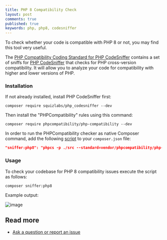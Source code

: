 ```yaml
---
title: PHP 8 Compatibility Check
layout: post
comments: true
published: true
keywords: php, php8, codesniffer
---
```


To check whether your code is compatible with PHP 8 or not, you may find this tool very useful.

The [PHP Compatibility Coding Standard for PHP CodeSniffer](https://github.com/PHPCompatibility/PHPCompatibility)
contains a set of sniffs for [PHP CodeSniffer](https://github.com/squizlabs/PHP_CodeSniffer) 
that checks for PHP cross-version compatibility. 
It will allow you to analyze your code for compatibility with higher and lower versions of PHP.

### Installation

If not already installed, install PHP CodeSniffer first:

```
composer require squizlabs/php_codesniffer --dev
```

Then install the "PHPCompatibility" rules using this command:

```
composer require phpcompatibility/php-compatibility --dev
```

In order to run the PHPCompatibility checker as native Composer command,
add the following [script](https://getcomposer.org/doc/articles/scripts.md#writing-custom-commands)
to your `composer.json` file:

```json
"sniffer:php8": "phpcs -p ./src --standard=vendor/phpcompatibility/php-compatibility/PHPCompatibility --runtime-set testVersion 8.0"
```

### Usage

To check your codebase for PHP 8 compatibility issues execute the script as follows:

```
composer sniffer:php8
```

Example output:

![image](https://user-images.githubusercontent.com/781074/102933727-181f6200-44a3-11eb-8028-a08d32d08ba0.png)

## Read more

* [Ask a question or report an issue](https://github.com/odan/slim4-tutorial/issues)
